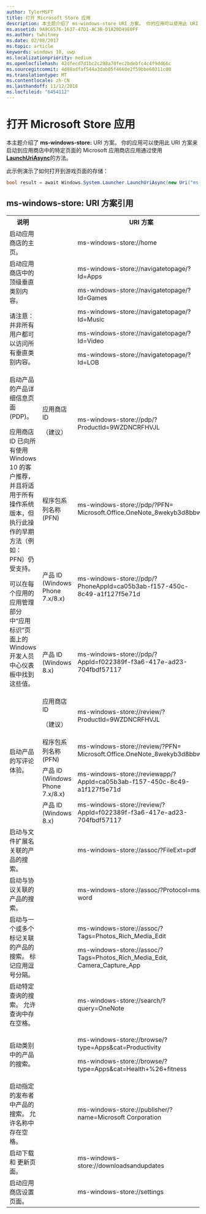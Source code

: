 ```yaml
---
author: TylerMSFT
title: 打开 Microsoft Store 应用
description: 本主题介绍了 ms-windows-store URI 方案。 你的应用可以使用此 URI 方案来启动 Microsoft Store 应用到应用商店中的特定页面。
ms.assetid: 9A9C6576-1637-47D1-AC3B-D1A20D49E0FF
ms.author: twhitney
ms.date: 02/08/2017
ms.topic: article
keywords: windows 10, uwp
ms.localizationpriority: medium
ms.openlocfilehash: 42dfecd7d1bc2c298a70fec2bdebfc4c4f9dd66c
ms.sourcegitcommit: 4d88adfaf544a3dab05f4660e2f59bbe60311c00
ms.translationtype: MT
ms.contentlocale: zh-CN
ms.lasthandoff: 11/12/2018
ms.locfileid: "6454112"
---
```

# <a name="launch-the-microsoft-store-app"></a>打开 Microsoft Store 应用



本主题介绍了 **ms-windows-store:** URI 方案。 你的应用可以使用此 URI 方案来启动到应用商店中的特定页面的 Microsoft 应用商店应用通过使用[**LaunchUriAsync**](https://msdn.microsoft.com/library/windows/apps/hh701476)的方法。

此示例演示了如何打开到游戏页面的存储：

```cs
bool result = await Windows.System.Launcher.LaunchUriAsync(new Uri("ms-windows-store://navigatetopage/?Id=Games"));
```

## <a name="ms-windows-store-uri-scheme-reference"></a>ms-windows-store: URI 方案引用

<table>
<tr><th>说明</th><th></th><th>URI 方案</th></tr>
<tr><td>启动应用商店的主页。</td><td /><td>ms-windows-store://home</td></tr>
<tr><td>启动应用商店中的顶级垂直类别内容。<p>请注意：并非所有用户都可以访问所有垂直类别内容。</p>
</td><td /><td>
<p>ms-windows-store://navigatetopage/?Id=Apps </p>
<p>ms-windows-store://navigatetopage/?Id=Games</p>
<p>ms-windows-store://navigatetopage/?Id=Music</p>
<p>ms-windows-store://navigatetopage/?Id=Video</p>
<p>ms-windows-store://navigatetopage/?Id=LOB</p>
</td>
</tr>
<tr>
<td rowspan="4">启动产品的产品详细信息页面 (PDP)。 <p>应用商店 ID 已向所有使用 Windows 10 的客户推荐，并且将适用于所有操作系统版本，但执行此操作的早期方法（例如：PFN）仍受支持。</p>
<p>可以在每个应用的应用管理部分中“应用标识”<a href="https://msdn.microsoft.com/library/windows/apps/mt148561.aspx"></a>页面上的 Windows 开发人员中心仪表板中找到这些值。</p>
</td>
<td>
应用商店 ID <p>（建议）</p>
</td>
<td>
<p>ms-windows-store://pdp/?ProductId=9WZDNCRFHVJL</p>
</td>
</tr>
<tr>
<td>程序包系列名称 (PFN)</td>
<td>ms-windows-store://pdp/?PFN= Microsoft.Office.OneNote_8wekyb3d8bbwe
</td>
</tr>
<tr>
<td>产品 ID (Windows Phone 7.x/8.x)</td>
<td>ms-windows-store://pdp/?PhoneAppId=ca05b3ab-f157-450c-8c49-a1f127f5e71d </td>
</tr>
<tr>
<td>产品 ID (Windows 8.x)</td>
<td>ms-windows-store://pdp/?AppId=f022389f-f3a6-417e-ad23-704fbdf57117
</td>
</tr>
<tr>
<td rowspan="4">启动产品的写评论体验。</td>
<td>应用商店 ID <p>（建议）</p></td>
<td>ms-windows-store://review/?ProductId=9WZDNCRFHVJL </td>
</tr>
<tr>
<td>程序包系列名称 (PFN)</td>
<td>ms-windows-store://review/?PFN= Microsoft.Office.OneNote_8wekyb3d8bbwe
</td>
</tr>
<tr>
<td>产品 ID (Windows Phone 7.x/8.x)</td>
<td>ms-windows-store://reviewapp/?AppId=ca05b3ab-f157-450c-8c49-a1f127f5e71d </td>
</tr>
<tr>
<td>产品 ID (Windows 8.x)</td>
<td>ms-windows-store://review/?AppId=f022389f-f3a6-417e-ad23-704fbdf57117 </td>
</tr>
<tr>
<td>启动与文件扩展名关联的产品的搜索。 </td>
<td />
<td>ms-windows-store://assoc/?FileExt=pdf
</td>
</tr>
<tr>
<td>启动与协议关联的产品的搜索。</td>
<td />
<td>ms-windows-store://assoc/?Protocol=ms-word </td>
</tr>
<tr>
<td>启动与一个或多个标记关联的产品的搜索。 标记应用逗号分隔。
</td>
<td />
<td>
<p>ms-windows-store://assoc/?Tags=Photos_Rich_Media_Edit </p>
<p>ms-windows-store://assoc/?Tags=Photos_Rich_Media_Edit, Camera_Capture_App</p>
</td>
</tr>
<tr>
<td>
启动特定查询的搜索。 允许查询中存在空格。
</td>
<td />
<td>ms-windows-store://search/?query=OneNote </td>
</tr>
<tr>
<td>启动类别中的产品的搜索。</td>
<td />
<td>
<p>ms-windows-store://browse/?type=Apps&amp;cat=Productivity</p>
<p>ms-windows-store://browse/?type=Apps&amp;cat=Health+%26+fitness </p>
</td>
</tr>
<tr>
<td>启动指定的发布者中产品的搜索。 允许名称中存在空格。
</td>
<td />
<td>ms-windows-store://publisher/?name=Microsoft Corporation
</td>
</tr>
<tr><td>启动下载和 更新页面。</td>
<td />
<td>ms-windows-store://downloadsandupdates </td>
</tr>
<tr>
<td>启动应用商店设置 页面。</td>
<td />
<td>ms-windows-store://settings </td>
</tr>
</table>

 

 
